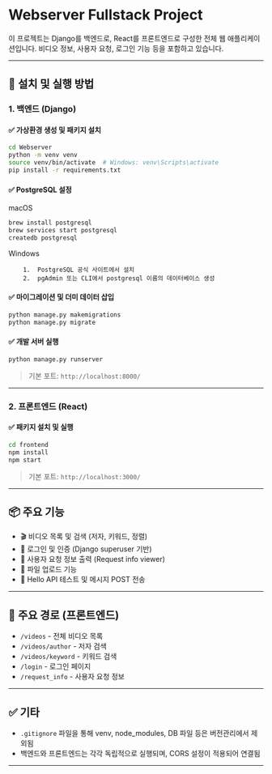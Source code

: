 # Webserver Fullstack Project

이 프로젝트는 Django를 백엔드로, React를 프론트엔드로 구성한 전체 웹 애플리케이션입니다. 비디오 정보, 사용자 요청, 로그인 기능 등을 포함하고 있습니다.

---

## 🔧 설치 및 실행 방법

### 1. 백엔드 (Django)

#### ✅ 가상환경 생성 및 패키지 설치

```bash
cd Webserver
python -m venv venv
source venv/bin/activate  # Windows: venv\Scripts\activate
pip install -r requirements.txt
```


#### ✅ PostgreSQL 설정

macOS

```bash
brew install postgresql
brew services start postgresql
createdb postgresql
```

Windows
```
	1.	PostgreSQL 공식 사이트에서 설치
	2.	pgAdmin 또는 CLI에서 postgresql 이름의 데이터베이스 생성
```


#### ✅ 마이그레이션 및 더미 데이터 삽입

```bash
python manage.py makemigrations
python manage.py migrate
```


#### ✅ 개발 서버 실행

```bash
python manage.py runserver
```

> 기본 포트: `http://localhost:8000/`

---

### 2. 프론트엔드 (React)

#### ✅ 패키지 설치 및 실행

```bash
cd frontend
npm install
npm start
```

> 기본 포트: `http://localhost:3000/`

---

## 📦 주요 기능

- 🎬 비디오 목록 및 검색 (저자, 키워드, 정렬)
- 🔐 로그인 및 인증 (Django superuser 기반)
- 📝 사용자 요청 정보 출력 (Request info viewer)
- 📁 파일 업로드 기능
- 💬 Hello API 테스트 및 메시지 POST 전송

---

## 🔗 주요 경로 (프론트엔드)

- `/videos` - 전체 비디오 목록
- `/videos/author` - 저자 검색
- `/videos/keyword` - 키워드 검색
- `/login` - 로그인 페이지
- `/request_info` - 사용자 요청 정보

---

## ✅ 기타

- `.gitignore` 파일을 통해 venv, node_modules, DB 파일 등은 버전관리에서 제외됨
- 백엔드와 프론트엔드는 각각 독립적으로 실행되며, CORS 설정이 적용되어 연결됨

---
